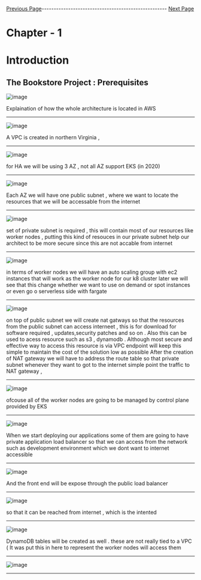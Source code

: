 



[Previous Page](https://github.com/EtricKombat/Course_Practical_Guide_EKS/blob/master/_docs/ch1/The_BookStore_project.md)---------------------------------------------------- [Next Page](https://github.com/EtricKombat/Course_Practical_Guide_EKS/blob/master/_docs/ch1/Demo_Creation_of_the_physical_requisites.md)



# Chapter - 1
# Introduction

## The Bookstore Project : Prerequisites 


![image](https://user-images.githubusercontent.com/33585301/119455071-dc8d0a80-bd56-11eb-9851-67fb45e3624c.png)

Explaination of how the whole architecture is located in AWS 
__________________________



![image](https://user-images.githubusercontent.com/33585301/119455142-f0d10780-bd56-11eb-87bf-be0be63f29e2.png)

A VPC is created in northern Virginia ,
__________________________

![image](https://user-images.githubusercontent.com/33585301/119455174-f75f7f00-bd56-11eb-84ed-7c51c2d28022.png)


 for HA we will be using 3 AZ , not all AZ support EKS (in 2020) 
__________________________

![image](https://user-images.githubusercontent.com/33585301/119455211-021a1400-bd57-11eb-8397-eb7aac8ab262.png)


Each AZ we will have one public subnet , where we want to locate the resources that we will be accessable from the internet 
__________________________

![image](https://user-images.githubusercontent.com/33585301/119455289-1231f380-bd57-11eb-904f-036e6e166737.png)

set of private subnet is required , this will contain most of our resources like worker nodes , putting this kind of resouces in our private subnet 
help our architect to be more secure since this are not accable from internet 

__________________________

![image](https://user-images.githubusercontent.com/33585301/119455312-19f19800-bd57-11eb-97bd-454d5183fb71.png)

in terms of worker nodes we will have an auto scaling group with ec2 instances that will work as the worker node for our 
k8 cluster later we will see that this change whether we want to use on demand or spot instances  or even go o serverless side with fargate

__________________________

![image](https://user-images.githubusercontent.com/33585301/119455351-25dd5a00-bd57-11eb-84ba-23f76e37db95.png)

on top of public subnet we will create nat gatways  so that the resources from the public subnet can access interneet , 
this is for download for software required , updates,security patches  and so on . Also this can be used to acess resource such as s3 , dynamodb .
Although most secure and effective  way to access this resource is via VPC endpoint will keep this simple to maintain the  cost of the solution low as possible
After the creation of NAT gateway we will have to address the route table so that private subnet whenever they want to got to the internet simple point the traffic to NAT gateway , 
__________________________

![image](https://user-images.githubusercontent.com/33585301/119455468-41486500-bd57-11eb-8a62-ac43b12f06d9.png)

ofcouse all of the worker nodes are going to be managed by control plane provided by EKS 
__________________________

![image](https://user-images.githubusercontent.com/33585301/119455532-4f968100-bd57-11eb-9265-87c8b3d0c5c2.png)

When we start deploying  our applications some of them are going to have private application load balancer so that we can access from the network such as development environment which we dont want to internet accessible 
__________________________

![image](https://user-images.githubusercontent.com/33585301/119455573-59b87f80-bd57-11eb-9909-4a942e2b4203.png)

And the front end will be expose through the public load balancer 
__________________________

![image](https://user-images.githubusercontent.com/33585301/119455854-a8feb000-bd57-11eb-8251-28a2c304425b.png)

so that it can be reached from internet , which is the intented 
__________________________

![image](https://user-images.githubusercontent.com/33585301/119455822-9c7a5780-bd57-11eb-82fb-f208607e3960.png)

DynamoDB tables will be created as well . these are not really tied to a VPC ( It was put this in here to represent the worker nodes will access them 

__________________________

![image](https://user-images.githubusercontent.com/33585301/119455909-b9168f80-bd57-11eb-80fc-09c333880434.png)

__________________________
